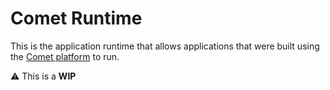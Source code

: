 Comet Runtime
=============

This is the application runtime that allows applications that were built using the [Comet platform](http://github.com/comet-platform/comet-platform) to run.

:warning: This is a **WIP**

